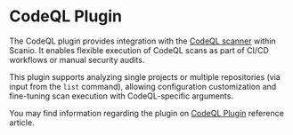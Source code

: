 # CodeQL Plugin
The CodeQL plugin provides integration with the [CodeQL scanner](https://docs.github.com/en/code-security/codeql-cli) within Scanio. It enables flexible execution of CodeQL scans as part of CI/CD workflows or manual security audits.

This plugin supports analyzing single projects or multiple repositories (via input from the `list` command), allowing configuration customization and fine-tuning scan execution with CodeQL-specific arguments.

You may find information regarding the plugin on [CodeQL Plugin](/docs/reference/plugin-codeql.md) reference article.

<!-- 
### Prerequisites
Follow official documentation to install codeql-cli, queries repos and/or qlpacks: https://docs.github.com/en/code-security/codeql-cli/using-the-codeql-cli/getting-started-with-the-codeql-cli.

### Usage Example
list+fetch+scan flow:
```bash
scanio list --vcs github --vcs-url github.com --namespace scan-io-git --output /tmp/scanio-projects.json

scanio fetch --vcs github -i /tmp/scanio-projects.json --auth-type http

# Currently env var 'SCANIO_CODEQL_LANGUAGE' is the only way to say codeql, what is the languages of a project.
export SCANIO_CODEQL_LANGUAGE=go
scanio analyse --scanner codeql -c codeql/go-queries -f sarifv2.1.0 -i /tmp/scanio-projects.json
# results will be saved in dedicated folder for the project: '~/.scanio/results/github.com/scan-io-git/scan-io/'
```
just scan:
```bash
# Currently env var 'SCANIO_CODEQL_LANGUAGE' is the only way to say codeql, what is the languages of a project.
export SCANIO_CODEQL_LANGUAGE=javascript
scanio analyse --scanner codeql -c codeql/javascript-queries -f sarifv2.1.0 /path/to/github.com/juice-shop/juice-shop/
# results will be saved in project rooot directory: '/path/to/github.com/juice-shop/juice-shop/'
``` -->
